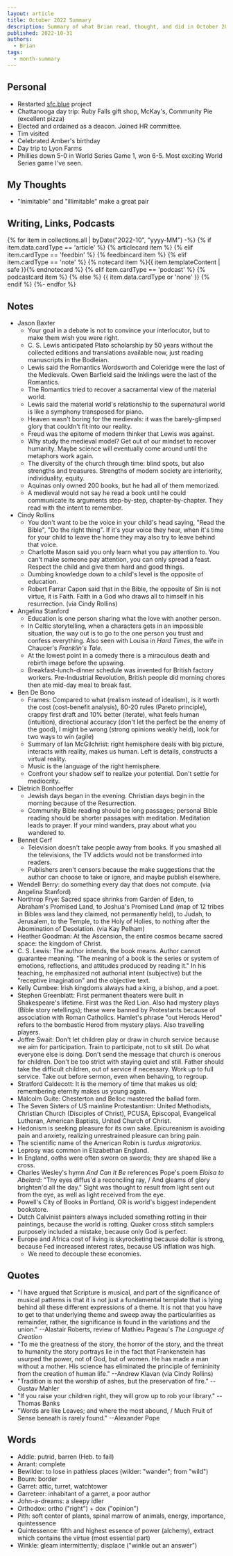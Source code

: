 ```yaml
---
layout: article
title: October 2022 Summary
description: Summary of what Brian read, thought, and did in October 2022
published: 2022-10-31
authors:
  - Brian
tags:
  - month-summary
---
```


## Personal
- Restarted [sfc.blue](https://sfc.blue) project
- Chattanooga day trip: Ruby Falls gift shop, McKay's, Community Pie (excellent pizza)
- Elected and ordained as a deacon. Joined HR committee.
- Tim visited
- Celebrated Amber's birthday
- Day trip to Lyon Farms
- Phillies down 5-0 in World Series Game 1, won 6-5. Most exciting World Series game I've seen.

## My Thoughts
- "Inimitable" and "illimitable" make a great pair

## Writing, Links, Podcasts

<div class="stack cards">
{% for item in collections.all | byDate("2022-10", "yyyy-MM") -%}
  {% if item.data.cardType == 'article' %}
  {% articlecard item %}
  {% elif item.cardType == 'feedbin' %}
  {% feedbincard item %}
  {% elif item.cardType == 'note' %}
  {% notecard item %}{{ item.templateContent | safe }}{% endnotecard %}
  {% elif item.cardType == 'podcast' %}
  {% podcastcard item %}
  {% else %}
  {{ item.data.cardType or 'none' }}
  {% endif %}
{%- endfor %}
</div>

## Notes
- Jason Baxter
  - Your goal in a debate is not to convince your interlocutor, but to make them wish you were right.
  - C. S. Lewis anticipated Plato scholarship by 50 years without the collected editions and translations available now, just reading manuscripts in the Bodleian.
  - Lewis said the Romantics Wordsworth and Coleridge were the last of the Medievals. Owen Barfield said the Inklings were the last of the Romantics.
  - The Romantics tried to recover a sacramental view of the material world.
  - Lewis said the material world's relationship to the supernatural world is like a symphony transposed for piano.
  - Heaven wasn't boring for the medievals: it was the barely-glimpsed glory that couldn't fit into our reality.
  - Freud was the epitome of modern thinker that Lewis was against. 
  - Why study the medieval model? Get out of our mindset to recover humanity. Maybe science will eventually come around until the metaphors work again.
  - The diversity of the church through time: blind spots, but also strengths and treasures. Strengths of modern society are interiority, individuality, equity.
  - Aquinas only owned 200 books, but he had all of them memorized.
  - A medieval would not say he read a book until he could communicate its arguments step-by-step, chapter-by-chapter. They read with the intent to remember.
- Cindy Rollins
  - You don't want to be the voice in your child's head saying, "Read the Bible", "Do the right thing". If it's your voice they hear, when it's time for your child to leave the home they may also try to leave behind that voice.
  - Charlotte Mason said you only learn what you pay attention to. You can't make someone pay attention, you can only spread a feast. Respect the child and give them hard and good things.
  - Dumbing knowledge down to a child's level is the opposite of education.
  - Robert Farrar Capon said that in the Bible, the opposite of Sin is not virtue, it is Faith. Faith in a God who draws all to himself in his resurrection. (via Cindy Rollins)
- Angelina Stanford
  - Education is one person sharing what the love with another person.
  - In Celtic storytelling, when a characters gets in an impossible situation, the way out is to go to the one person you trust and confess everything. Also seen with Louisa in *Hard Times*, the wife in Chaucer's *Franklin's Tale*.
  - At the lowest point in a comedy there is a miraculous death and rebirth image before the upswing.
  - Breakfast-lunch-dinner schedule was invented for British factory workers. Pre-Industrial Revolution, British people did morning chores then ate mid-day meal to break fast.
- Ben De Bono
  - Frames: Compared to what (realism instead of idealism), is it worth the cost (cost-benefit analysis), 80-20 rules (Pareto principle), crappy first draft and 10% better (iterate), what feels human (intuition), directional accuracy (don't let the perfect be the enemy of the good), I might be wrong (strong opinions weakly held), look for two ways to win (agile)
  - Summary of Ian McGilchrist: right hemisphere deals with big picture, interacts with reality, makes us human. Left is details, constructs a virtual reality.
  - Music is the language of the right hemisphere.
  - Confront your shadow self to realize your potential. Don't settle for mediocrity.
- Dietrich Bonhoeffer
  - Jewish days began in the evening. Christian days begin in the morning because of the Resurrection.
  - Community Bible reading should be long passages; personal Bible reading should be shorter passages with meditation. Meditation leads to prayer. If your mind wanders, pray about what you wandered to.
- Bennet Cerf
  - Television doesn't take people away from books. If you smashed all the televisions, the TV addicts would not be transformed into readers.
  - Publishers aren't censors because the make suggestions that the author can choose to take or ignore, and maybe publish elsewhere.
- Wendell Berry: do something every day that does not compute. (via Angelina Stanford)
- Northrop Frye: Sacred space shrinks from Garden of Eden, to Abraham's Promised Land, to Joshua's Promised Land (map of 12 tribes in Bibles was land they claimed, not permanently held), to Judah, to Jerusalem, to the Temple, to the Holy of Holies, to nothing after the Abomination of Desolation. (via Kay Pelham)
- Heather Goodman: At the Ascension, the entire cosmos became sacred space: the kingdom of Christ.
- C. S. Lewis: The author intends, the book means. Author cannot guarantee meaning. "The meaning of a book is the series or system of emotions, reflections, and attitudes produced by reading it." In his teaching, he emphasized not authorial intent (subjective) but the "receptive imagination" and the objective text.
- Kelly Cumbee: Irish kingdoms always had a king, a bishop, and a poet.
- Stephen Greenblatt: First permanent theaters were built in Shakespeare's lifetime. First was the Red Lion. Also had mystery plays (Bible story retellings); these were banned by Protestants because of association with Roman Catholics. Hamlet's phrase "out Herods Herod" refers to the bombastic Herod from mystery plays. Also travelling players.
- Joffre Swait: Don't let children play or draw in church service because we aim for participation. Train to participate, not to sit still. Do what everyone else is doing. Don't send the message that church is onerous for children. Don't be too strict with staying quiet and still. Father should take the difficult children, out of service if necessary. Work up to full service. Take out before sermon, even when behaving, to regroup.
- Stratford Caldecott: It is the memory of time that makes us old; remembering eternity makes us young again.
- Malcolm Guite: Chesterton and Belloc mastered the ballad form.
- The Seven Sisters of US mainline Protestantism: United Methodists, Christian Church (Disciples of Christ), PCUSA, Episcopal, Evangelical Lutheran, American Baptists, United Church of Christ.
- Hedonism is seeking pleasure for its own sake. Epicureanism is avoiding pain and anxiety, realizing unrestrained pleasure can bring pain.
- The scientific name of the American Robin is *turdus migratorius*.
- Leprosy was common in Elizabethan England.
- In England, oaths were often sworn on swords; they are shaped like a cross.
- Charles Wesley's hymn *And Can It Be* references Pope's poem *Eloisa to Abelard*: "Thy eyes diffus'd a reconciling ray, / And gleams of glory brighten'd all the day." Sight was thought to result from light sent out from the eye, as well as light received from the eye.
- Powell's City of Books in Portland, OR is world's biggest independent bookstore.
- Dutch Calvinist painters always included something rotting in their paintings, because the world is rotting. Quaker cross stitch samplers purposely included a mistake, because only God is perfect.
- Europe and Africa cost of living is skyrocketing because dollar is strong, because Fed increased interest rates, because US inflation was high.
  - We need to decouple these economies.

## Quotes
- "I have argued that Scripture is musical, and part of the significance of musical patterns is that it is not just a fundamental template that is lying behind all these different expressions of a theme. It is not that you have to get to that underlying theme and sweep away the particularities as remainder, rather, the significance is found in the variations and the union." --Alastair Roberts, review of Mathieu Pageau's *The Language of Creation*
- "To me the greatness of the story, the horror of the story, and the threat to humanity the story portrays lie in the fact that Frankenstein has usurped the power, not of God, but of women. He has made a man without a mother. His science has eliminated the principle of femininity from the creation of human life." --Andrew Klavan (via Cindy Rollins)
- "Tradition is not the worship of ashes, but the preservation of fire." --Gustav Mahler
- "If you raise your children right, they will grow up to rob your library." --Thomas Banks
- "Words are like Leaves; and where the most abound, / Much Fruit of Sense beneath is rarely found." --Alexander Pope

## Words
- Addle: putrid, barren (Heb. to fail)
- Arrant: complete
- Bewilder: to lose in pathless places (wilder: "wander"; from "wild")
- Bourn: border
- Garret: attic, turret, watchtower
- Garreteer: inhabitant of a garret, a poor author
- John-a-dreams: a sleepy idler
- Orthodox: ortho ("right") + dox ("opinion")
- Pith: soft center of plants, spinal marrow of animals, energy, importance, quintessence
- Quintessence: fifth and highest essence of power (alchemy), extract which contains the virtue (most essential part)
- Winkle: gleam intermittently; displace ("winkle out an answer")